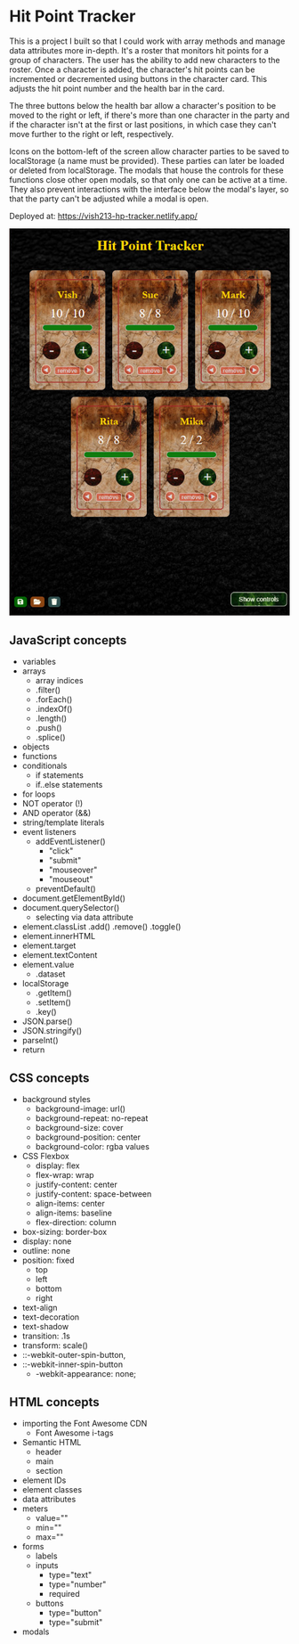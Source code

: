 # Hit Point Tracker

This is a project I built so that I could work with array methods and manage data attributes more in-depth. It's a roster that monitors hit points for a group of characters. The user has the ability to add new characters to the roster. Once a character is added, the character's hit points can be incremented or decremented using buttons in the character card. This adjusts the hit point number and the health bar in the card.

The three buttons below the health bar allow a character's position to be moved to the right or left, if there's more than one character in the party and if the character isn't at the first or last positions, in which case they can't move further to the right or left, respectively.

Icons on the bottom-left of the screen allow character parties to be saved to localStorage (a name must be provided). These parties can later be loaded or deleted from localStorage. The modals that house the controls for these functions close other open modals, so that only one can be active at a time. They also prevent interactions with the interface below the modal's layer, so that the party can't be adjusted while a modal is open.

Deployed at: https://vish213-hp-tracker.netlify.app/

![](https://github.com/vishalicious213/hit-point-tracker/blob/main/img/hp-tracker.jpg)

## JavaScript concepts

- variables
- arrays
    - array indices
    - .filter()
    - .forEach()
    - .indexOf()
    - .length()
    - .push()
    - .splice()
- objects
- functions
- conditionals
    - if statements
    - if..else statements
- for loops
- NOT operator (!)
- AND operator (&&)
- string/template literals
- event listeners
    - addEventListener()
        - "click"
        - "submit"
        - "mouseover"
        - "mouseout"
    - preventDefault()
- document.getElementById()
- document.querySelector()
    - selecting via data attribute
- element.classList
    .add()
    .remove()
    .toggle()
- element.innerHTML
- element.target
- element.textContent
- element.value
    - .dataset
- localStorage
    - .getItem()
    - .setItem()
    - .key()
- JSON.parse()
- JSON.stringify()
- parseInt()
- return

## CSS concepts

- background styles
    - background-image: url()
    - background-repeat: no-repeat
    - background-size: cover
    - background-position: center
    - background-color: rgba values
- CSS Flexbox
    - display: flex
    - flex-wrap: wrap
    - justify-content: center
    - justify-content: space-between
    - align-items: center
    - align-items: baseline
    - flex-direction: column
- box-sizing: border-box
- display: none
- outline: none
- position: fixed
    - top
    - left
    - bottom
    - right
- text-align
- text-decoration
- text-shadow
- transition: .1s
- transform: scale()
- ::-webkit-outer-spin-button,
- ::-webkit-inner-spin-button
    - -webkit-appearance: none;


## HTML concepts

- importing the Font Awesome CDN
    - Font Awesome i-tags
- Semantic HTML
    - header
    - main
    - section
- element IDs
- element classes
- data attributes
- meters
    - value=""
    - min=""
    - max=""
- forms
    - labels
    - inputs
        - type="text"
        - type="number"
        - required
    - buttons
        - type="button"
        - type="submit"
- modals